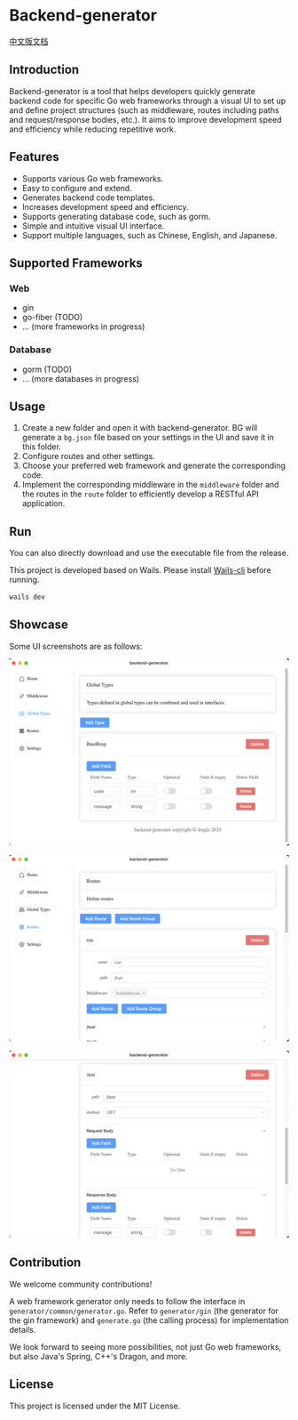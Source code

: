 # Backend-generator

[中文版文档](README_zh.md)

## Introduction

Backend-generator is a tool that helps developers quickly generate backend code for specific Go web frameworks through a visual UI to set up and define project structures (such as middleware, routes including paths and request/response bodies, etc.). It aims to improve development speed and efficiency while reducing repetitive work.

## Features

- Supports various Go web frameworks.
- Easy to configure and extend.
- Generates backend code templates.
- Increases development speed and efficiency.
- Supports generating database code, such as gorm.
- Simple and intuitive visual UI interface.
- Support multiple languages, such as Chinese, English, and Japanese.

## Supported Frameworks

### Web

- gin
- go-fiber (TODO)
- ... (more frameworks in progress)

### Database

- gorm (TODO)
- ... (more databases in progress)

## Usage

1. Create a new folder and open it with backend-generator. BG will generate a `bg.json` file based on your settings in the UI and save it in this folder.
2. Configure routes and other settings.
3. Choose your preferred web framework and generate the corresponding code.
4. Implement the corresponding middleware in the `middleware` folder and the routes in the `route` folder to efficiently develop a RESTful API application.

## Run

You can also directly download and use the executable file from the release.

This project is developed based on Wails. Please install [Wails-cli](https://wails.io/docs/gettingstarted/installation) before running.

```bash
wails dev
```

## Showcase

Some UI screenshots are as follows:

![UI Screenshot 1](image/en-1.png)

![UI Screenshot 2](image/en-2.png)

![UI Screenshot 3](image/en-3.png)

## Contribution

We welcome community contributions!

A web framework generator only needs to follow the interface in `generator/common/generator.go`. Refer to `generator/gin` (the generator for the gin framework) and `generate.go` (the calling process) for implementation details.

We look forward to seeing more possibilities, not just Go web frameworks, but also Java's Spring, C++'s Dragon, and more.

## License

This project is licensed under the MIT License.